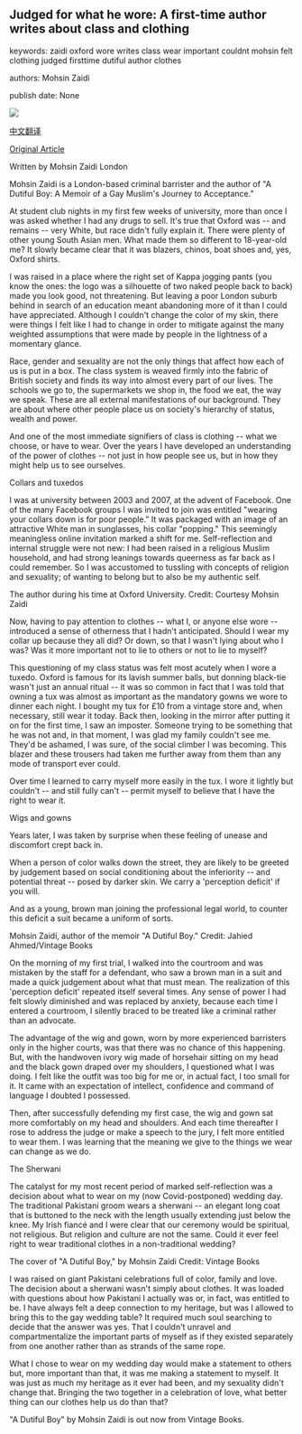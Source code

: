 ## Judged for what he wore: A first-time author writes about class and clothing

keywords: zaidi oxford wore writes class wear important couldnt mohsin felt clothing judged firsttime dutiful author clothes

authors: Mohsin Zaidi

publish date: None

![](https://cdn.cnn.com/cnnnext/dam/assets/200818121219-restricted-05-mohsin-zaidi-dutiful-boy-clothes-perception-class-race-super-tease.jpg)

[中文翻译](Judged%20for%20what%20he%20wore%3A%20A%20first-time%20author%20writes%20about%20class%20and%20clothing_zh.md)

[Original Article](https://edition.cnn.com/style/article/mohsin-zaidi-dutiful-boy-clothes-perception-class-race/index.html)

Written by Mohsin Zaidi London

Mohsin Zaidi is a London-based criminal barrister and the author of "A Dutiful Boy: A Memoir of a Gay Muslim's Journey to Acceptance."

At student club nights in my first few weeks of university, more than once I was asked whether I had any drugs to sell. It's true that Oxford was -- and remains -- very White, but race didn't fully explain it. There were plenty of other young South Asian men. What made them so different to 18-year-old me? It slowly became clear that it was blazers, chinos, boat shoes and, yes, Oxford shirts.

I was raised in a place where the right set of Kappa jogging pants (you know the ones: the logo was a silhouette of two naked people back to back) made you look good, not threatening. But leaving a poor London suburb behind in search of an education meant abandoning more of it than I could have appreciated. Although I couldn't change the color of my skin, there were things I felt like I had to change in order to mitigate against the many weighted assumptions that were made by people in the lightness of a momentary glance.

Race, gender and sexuality are not the only things that affect how each of us is put in a box. The class system is weaved firmly into the fabric of British society and finds its way into almost every part of our lives. The schools we go to, the supermarkets we shop in, the food we eat, the way we speak. These are all external manifestations of our background. They are about where other people place us on society's hierarchy of status, wealth and power.

And one of the most immediate signifiers of class is clothing -- what we choose, or have to wear. Over the years I have developed an understanding of the power of clothes -- not just in how people see us, but in how they might help us to see ourselves.

Collars and tuxedos

I was at university between 2003 and 2007, at the advent of Facebook. One of the many Facebook groups I was invited to join was entitled "wearing your collars down is for poor people." It was packaged with an image of an attractive White man in sunglasses, his collar "popping." This seemingly meaningless online invitation marked a shift for me. Self-reflection and internal struggle were not new: I had been raised in a religious Muslim household, and had strong leanings towards queerness as far back as I could remember. So I was accustomed to tussling with concepts of religion and sexuality; of wanting to belong but to also be my authentic self.

The author during his time at Oxford University. Credit: Courtesy Mohsin Zaidi

Now, having to pay attention to clothes -- what I, or anyone else wore -- introduced a sense of otherness that I hadn't anticipated. Should I wear my collar up because they all did? Or down, so that I wasn't lying about who I was? Was it more important not to lie to others or not to lie to myself?

This questioning of my class status was felt most acutely when I wore a tuxedo. Oxford is famous for its lavish summer balls, but donning black-tie wasn't just an annual ritual -- it was so common in fact that I was told that owning a tux was almost as important as the mandatory gowns we wore to dinner each night. I bought my tux for £10 from a vintage store and, when necessary, still wear it today. Back then, looking in the mirror after putting it on for the first time, I saw an imposter. Someone trying to be something that he was not and, in that moment, I was glad my family couldn't see me. They'd be ashamed, I was sure, of the social climber I was becoming. This blazer and these trousers had taken me further away from them than any mode of transport ever could.

Over time I learned to carry myself more easily in the tux. I wore it lightly but couldn't -- and still fully can't -- permit myself to believe that I have the right to wear it.

Wigs and gowns

Years later, I was taken by surprise when these feeling of unease and discomfort crept back in.

When a person of color walks down the street, they are likely to be greeted by judgement based on social conditioning about the inferiority -- and potential threat -- posed by darker skin. We carry a 'perception deficit' if you will.

And as a young, brown man joining the professional legal world, to counter this deficit a suit became a uniform of sorts.

Mohsin Zaidi, author of the memoir "A Dutiful Boy." Credit: Jahied Ahmed/Vintage Books

On the morning of my first trial, I walked into the courtroom and was mistaken by the staff for a defendant, who saw a brown man in a suit and made a quick judgement about what that must mean. The realization of this 'perception deficit' repeated itself several times. Any sense of power I had felt slowly diminished and was replaced by anxiety, because each time I entered a courtroom, I silently braced to be treated like a criminal rather than an advocate.

The advantage of the wig and gown, worn by more experienced barristers only in the higher courts, was that there was no chance of this happening. But, with the handwoven ivory wig made of horsehair sitting on my head and the black gown draped over my shoulders, I questioned what I was doing. I felt like the outfit was too big for me or, in actual fact, I too small for it. It came with an expectation of intellect, confidence and command of language I doubted I possessed.

Then, after successfully defending my first case, the wig and gown sat more comfortably on my head and shoulders. And each time thereafter I rose to address the judge or make a speech to the jury, I felt more entitled to wear them. I was learning that the meaning we give to the things we wear can change as we do.

The Sherwani

The catalyst for my most recent period of marked self-reflection was a decision about what to wear on my (now Covid-postponed) wedding day. The traditional Pakistani groom wears a sherwani -- an elegant long coat that is buttoned to the neck with the length usually extending just below the knee. My Irish fiancé and I were clear that our ceremony would be spiritual, not religious. But religion and culture are not the same. Could it ever feel right to wear traditional clothes in a non-traditional wedding?

The cover of "A Dutiful Boy," by Mohsin Zaidi Credit: Vintage Books

I was raised on giant Pakistani celebrations full of color, family and love. The decision about a sherwani wasn't simply about clothes. It was loaded with questions about how Pakistani I actually was or, in fact, was entitled to be. I have always felt a deep connection to my heritage, but was I allowed to bring this to the gay wedding table? It required much soul searching to decide that the answer was yes. That I couldn't unravel and compartmentalize the important parts of myself as if they existed separately from one another rather than as strands of the same rope.

What I chose to wear on my wedding day would make a statement to others but, more important than that, it was me making a statement to myself. It was just as much my heritage as it ever had been, and my sexuality didn't change that. Bringing the two together in a celebration of love, what better thing can our clothes help us do than that?

"A Dutiful Boy" by Mohsin Zaidi is out now from Vintage Books.